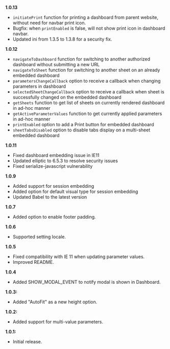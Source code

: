**1.0.13**
* `initiatePrint` function for printing a dashboard from parent website, without need for navbar print icon.
* Bugfix: when `printEnabled` is false, will not show print icon in dashboard navbar.
* Updated ini from 1.3.5 to 1.3.8 for a security fix.

**1.0.12**
* `navigateToDashboard` function for switching to another authorized dashboard without submitting a new URL
* `navigateToSheet` function for switching to another sheet on an already embedded dashboard
* `parametersChangeCallback` option to receive a callback when changing parameters in dashboard
* `selectedSheetChangeCallback` option to receive a callback when sheet is successfully changed on the embedded dashboard
* `getSheets` function to get list of sheets on currently rendered dashboard in ad-hoc manner
* `getActiveParameterValues` function to get currently applied parameters in ad-hoc manner
* `printEnabled` option to add a Print button for embedded dashboard
* `sheetTabsDisabled` option to disable tabs display on a multi-sheet embedded dashboard

**1.0.11**
* Fixed dashboard embedding issue in IE11
* Updated elliptic to 6.5.3 to resolve security issues
* Fixed serialize-javascript vulnerability

**1.0.9**
* Added support for session embedding
* Added option for default visual type for session embedding
* Updated Babel to the latest version

**1.0.7**
* Added option to enable footer padding.

**1.0.6**
* Supported setting locale.

**1.0.5**
* Fixed compatibility with IE 11 when updating parameter values.
* Improved README.

**1.0.4**
* Added SHOW_MODAL_EVENT to notify modal is shown in Dashboard.

**1.0.3:**
* Added "AutoFit" as a new height option.

**1.0.2:**
* Added support for multi-value parameters.

**1.0.1:**
* Initial release.

